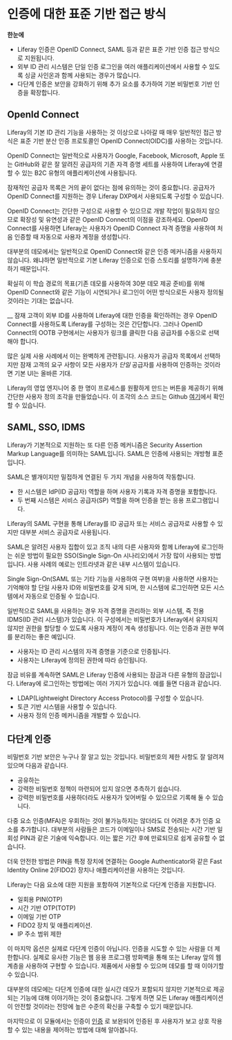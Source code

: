 # 인증에 대한 표준 기반 접근 방식

**한눈에**

* Liferay 인증은 OpenID Connect, SAML 등과 같은 표준 기반 인증 접근 방식으로 지원됩니다.
* 외부 ID 관리 시스템은 단일 인증 로그인을 여러 애플리케이션에서 사용할 수 있도록 싱글 사인온과 함께 사용되는 경우가 많습니다.
* 다단계 인증은 보안을 강화하기 위해 추가 요소를 추가하여 기본 비밀번호 기반 인증을 확장합니다.

## OpenId Connect

Liferay의 기본 ID 관리 기능을 사용하는 것 이상으로 나아갈 때 매우 일반적인 접근 방식은 표준 기반 분산 인증 프로토콜인 OpenID Connect(OIDC)를 사용하는 것입니다.

OpenID Connect는 일반적으로 사용자가 Google, Facebook, Microsoft, Apple 또는 GitHub와 같은 잘 알려진 공급자의 기존 자격 증명 세트를 사용하여 Liferay에 연결할 수 있는 B2C 유형의 애플리케이션에 사용됩니다.

잠재적인 공급자 목록은 거의 끝이 없다는 점에 유의하는 것이 중요합니다. 공급자가 OpenID Connect를 지원하는 경우 Liferay DXP에서 사용되도록 구성할 수 있습니다.

OpenID Connect는 간단한 구성으로 사용할 수 있으므로 개발 작업이 필요하지 않으므로 확장성 및 유연성과 같은 OpenID Connect의 이점을 강조하세요. OpenID Connect를 사용하면 Liferay는 사용자가 OpenID Connect 자격 증명을 사용하여 처음 인증할 때 자동으로 사용자 계정을 생성합니다.

대부분의 데모에서는 일반적으로 OpenID Connect와 같은 인증 메커니즘을 사용하지 않습니다. 왜냐하면 일반적으로 기본 Liferay 인증으로 인증 스토리를 설명하기에 충분하기 때문입니다.

확실히 이 학습 경로의 목표(기존 데모를 사용하여 30분 데모 제공 준비)를 위해 OpenID Connect와 같은 기능이 시연되거나 로그인이 어떤 방식으로든 사용자 정의될 것이라는 기대는 없습니다.

__ 잠재 고객이 외부 ID를 사용하여 Liferay에 대한 인증을 확인하려는 경우 OpenID Connect를 사용하도록 Liferay를 구성하는 것은 간단합니다. 그러나 OpenID Connect의 OOTB 구현에서는 사용자가 링크를 클릭한 다음 공급자를 수동으로 선택해야 합니다.

많은 실제 사용 사례에서 이는 완벽하게 관련됩니다. 사용자가 공급자 목록에서 선택하지만 잠재 고객의 요구 사항이 모든 사용자가 _단일_ 공급자를 사용하여 인증하는 것이라면 기본 UI는 올바른 기대.

Liferay의 영업 엔지니어 중 한 명이 프로세스를 원활하게 만드는 버튼을 제공하기 위해 간단한 사용자 정의 조각을 만들었습니다. 이 조각의 소스 코드는 Github [여기](https://github.com/lgdd/openid-connect-single-button)에서 확인할 수 있습니다.

## SAML, SSO, IDMS

Liferay가 기본적으로 지원하는 또 다른 인증 메커니즘은 Security Assertion Markup Language를 의미하는 SAML입니다. SAML은 인증에 사용되는 개방형 표준입니다.

SAML은 별개이지만 밀접하게 연결된 두 가지 개념을 사용하여 작동합니다.

* 한 시스템은 IdP(ID 공급자) 역할을 하며 사용자 기록과 자격 증명을 포함합니다.
* 두 번째 시스템은 서비스 공급자(SP) 역할을 하며 인증을 받는 응용 프로그램입니다.

Liferay의 SAML 구현을 통해 Liferay를 ID 공급자 또는 서비스 공급자로 사용할 수 있지만 대부분 서비스 공급자로 사용됩니다.

SAML은 알려진 사용자 집합이 있고 조직 내의 다른 사용자와 함께 Liferay에 로그인하는 쉬운 방법이 필요한 SSO(Single Sign-On 시나리오)에서 가장 많이 사용되는 방법입니다. 사용 사례의 예로는 인트라넷과 같은 내부 시스템이 있습니다.

Single Sign-On(SAML 또는 기타 기능을 사용하여 구현 여부)을 사용하면 사용자는 기억해야 할 단일 사용자 ID와 비밀번호를 갖게 되며, 한 시스템에 로그인하면 모든 시스템에서 자동으로 인증될 수 있습니다.

일반적으로 SAML을 사용하는 경우 자격 증명을 관리하는 외부 시스템, 즉 전용 IDMS(ID 관리 시스템)가 있습니다. 이 구성에서는 비밀번호가 Liferay에서 유지되지 않지만 권한을 할당할 수 있도록 사용자 계정이 계속 생성됩니다. 이는 인증과 권한 부여를 분리하는 좋은 예입니다.

* 사용자는 ID 관리 시스템의 자격 증명을 기준으로 인증됩니다.
* 사용자는 Liferay에 정의된 권한에 따라 승인됩니다.

잠금 비유를 계속하면 SAML은 Liferay 인증에 사용되는 잠금과 다른 유형의 잠금입니다. Liferay에 로그인하는 방법에는 여러 가지가 있습니다. 예를 들면 다음과 같습니다.

* LDAP(Lightweight Directory Access Protocol)를 구성할 수 있습니다.
* 토큰 기반 시스템을 사용할 수 있습니다.
* 사용자 정의 인증 메커니즘을 개발할 수 있습니다.

## 다단계 인증

비밀번호 기반 보안은 누구나 잘 알고 있는 것입니다. 비밀번호의 제한 사항도 잘 알려져 있으며 다음과 같습니다.

* 공유하는
* 강력한 비밀번호 정책이 마련되어 있지 않으면 추측하기 쉽습니다.
* 강력한 비밀번호를 사용하더라도 사용자가 잊어버릴 수 있으므로 기록해 둘 수 있습니다.

다중 요소 인증(MFA)은 우회하는 것이 불가능하지는 않더라도 더 어려운 추가 인증 요소를 추가합니다. 대부분의 사람들은 코드가 이메일이나 SMS로 전송되는 시간 기반 일회성 PIN과 같은 기술에 익숙합니다. 이는 짧은 기간 후에 만료되므로 쉽게 공유할 수 없습니다.

더욱 안전한 방법은 PIN을 특정 장치에 연결하는 Google Authenticator와 같은 Fast Identity Online 2(FIDO2) 장치나 애플리케이션을 사용하는 것입니다.

Liferay는 다음 요소에 대한 지원을 포함하여 기본적으로 다단계 인증을 지원합니다.

* 일회용 PIN(OTP)
* 시간 기반 OTP(TOTP)
* 이메일 기반 OTP
* FIDO2 장치 및 애플리케이션.
* IP 주소 범위 제한

이 마지막 옵션은 실제로 다단계 인증이 아닙니다. 인증을 시도할 수 있는 사람을 더 제한합니다. 실제로 유사한 기능은 웹 응용 프로그램 방화벽을 통해 또는 Liferay 앞의 웹 계층을 사용하여 구현할 수 있습니다. 제품에서 사용할 수 있으며 데모를 할 때 이야기할 수 있습니다.

대부분의 데모에는 다단계 인증에 대한 실시간 데모가 포함되지 않지만 기본적으로 제공되는 기능에 대해 이야기하는 것이 중요합니다. 그렇게 하면 모든 Liferay 애플리케이션이 안전할 것이라는 전망에 높은 수준의 확신을 구축할 수 있기 때문입니다.

마지막으로 이 모듈에서는 인증이 [인증](./authorization.md) 로 보완되어 인증된 후 사용자가 보고 상호 작용할 수 있는 내용을 제어하는 방법에 대해 알아봅니다.
